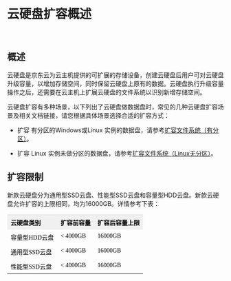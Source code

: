 # 云硬盘扩容概述

<br>

## 概述

云硬盘是京东云为云主机提供的可扩展的存储设备，创建云硬盘后用户可对云硬盘升级容量，以增加存储空间，同时保留云硬盘上原有的数据。云硬盘执行升级容量操作之后，还需要在云主机上扩展云硬盘的文件系统以识别新增存储空间。

云硬盘扩容有多种场景，以下列出了云硬盘做数据盘时，常见的几种云硬盘扩容场景及相关文档链接，请您根据具体场景选择合适的扩容方式：



- 扩容 有分区的Windows或Linux 实例的数据盘，请参考[扩容文件系统（有分区）](https://docs.jdcloud.com/cn/cloud-disk-service/expand-file-system-multi-partition)。



- 扩容 Linux 实例未做分区的数据盘，请参考[扩容文件系统（Linux无分区）](https://docs.jdcloud.com/cn/cloud-disk-service/expand-raw-disk-file-system)。


## 扩容限制

新款云硬盘分为通用型SSD云盘、性能型SSD云盘和容量型HDD云盘。新款云硬盘允许扩容的上限相同，均为16000GB。详情参考下表：

<table class="confluenceTable"><tbody><tr class="firstRow"><th style="text-align: left; color: rgb(0, 0, 0); padding-top: 7px; padding-bottom: 7px; vertical-align: top; border-top-color: rgb(221, 221, 221); white-space: pre-wrap; background-color: rgb(240, 240, 240);" class="confluenceTh"><span style="color: rgb(0, 0, 0); font-family: 微软雅黑, &quot;Microsoft YaHei&quot;; font-size: 14px;">云硬盘类别</span></th><th style="text-align: left; color: rgb(0, 0, 0); padding-top: 7px; padding-bottom: 7px; vertical-align: top; border-top-color: rgb(221, 221, 221); white-space: pre-wrap; background-color: rgb(240, 240, 240);" class="confluenceTh"><span style="color: rgb(0, 0, 0); font-family: 微软雅黑, &quot;Microsoft YaHei&quot;; font-size: 14px;">扩容前容量</span></th><th style="text-align: left; color: rgb(0, 0, 0); padding-top: 7px; padding-bottom: 7px; vertical-align: top; border-top-color: rgb(221, 221, 221); white-space: pre-wrap; background-color: rgb(240, 240, 240);" class="confluenceTh"><span style="color: rgb(0, 0, 0); font-family: 微软雅黑, &quot;Microsoft YaHei&quot;; font-size: 14px;">扩容后容量上限</span></th></tr><tr><td style="padding-top: 7px; padding-bottom: 7px; vertical-align: top; white-space: pre-wrap;" class="confluenceTd"><span style="color: rgb(0, 0, 0); font-family: 微软雅黑, &quot;Microsoft YaHei&quot;; font-size: 14px;">容量型HDD云盘</span></td><td style="padding-top: 7px; padding-bottom: 7px; vertical-align: top; white-space: pre-wrap;" class="confluenceTd"><span style="color: rgb(0, 0, 0); font-family: 微软雅黑, &quot;Microsoft YaHei&quot;; font-size: 14px;">&lt; 4000GB</span></td><td style="padding-top: 7px; padding-bottom: 7px; vertical-align: top; white-space: pre-wrap;" class="confluenceTd"><span style="color: rgb(0, 0, 0); font-family: 微软雅黑, &quot;Microsoft YaHei&quot;; font-size: 14px;">16000GB</span></td></tr><tr><td style="padding-top: 7px; padding-bottom: 7px; vertical-align: top; white-space: pre-wrap;" class="confluenceTd"><span style="color: rgb(0, 0, 0); font-family: 微软雅黑, &quot;Microsoft YaHei&quot;; font-size: 14px;">通用型SSD云盘</span></td><td style="padding-top: 7px; padding-bottom: 7px; vertical-align: top; white-space: pre-wrap;" class="confluenceTd"><span style="color: rgb(0, 0, 0); font-family: 微软雅黑, &quot;Microsoft YaHei&quot;; font-size: 14px;">&lt; 4000GB</span></td><td style="padding-top: 7px; padding-bottom: 7px; vertical-align: top; white-space: pre-wrap;" class="confluenceTd"><span style="color: rgb(0, 0, 0); font-family: 微软雅黑, &quot;Microsoft YaHei&quot;; font-size: 14px;">16000GB</span></td></tr><tr><td style="padding-top: 7px; padding-bottom: 7px; vertical-align: top; white-space: pre-wrap;" class="confluenceTd"><span style="color: rgb(0, 0, 0); font-family: 微软雅黑, &quot;Microsoft YaHei&quot;; font-size: 14px;">性能型SSD云盘</span></td><td style="padding-top: 7px; padding-bottom: 7px; vertical-align: top; white-space: pre-wrap;" class="confluenceTd"><span style="color: rgb(0, 0, 0); font-family: 微软雅黑, &quot;Microsoft YaHei&quot;; font-size: 14px;">&lt; 4000GB</span></td><td style="padding-top: 7px; padding-bottom: 7px; vertical-align: top; white-space: pre-wrap;" class="confluenceTd"><span style="color: rgb(0, 0, 0); font-family: 微软雅黑, &quot;Microsoft YaHei&quot;; font-size: 14px;">16000GB</span></td></tr></tbody></table>



	

	




	
	


